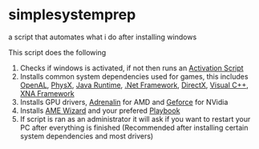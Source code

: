 # simplesystemprep
a script that automates what i do after installing windows

This script does the following

1. Checks if windows is activated, if not then runs an [Activation Script](https://massgrave.dev/#mas-latest-release)
2. Installs common system dependencies used for games, this includes [OpenAL](https://docs.google.com/document/d/1j7hqIk0LzMnagk4GHHHk13Bb2L-zt9KRqRRVsnGpLCE/edit#heading=h.nu0xc1c2nmo4), [PhysX](https://www.nvidia.com/en-us/drivers/physx/physx-9-21-0713-driver/), [Java Runtime](https://www.java.com/en/download/help/whatis_java.html), [.Net Framework](https://dotnet.microsoft.com/en-us/learn/dotnet/what-is-dotnet-framework), [DirectX](https://www.windowscentral.com/what-directx-why-does-matter-gaming), [Visual C++](https://steamcommunity.com/discussions/forum/1/3361397532267699321/), [XNA Framework](https://en.wikipedia.org/wiki/Microsoft_XNA)
3. Installs GPU drivers, [Adrenalin](https://www.amd.com/en/products/software/adrenalin.html) for AMD and [Geforce](https://www.nvidia.com/en-us/geforce/geforce-experience/) for NVidia
4. Installs [AME Wizard](https://ameliorated.io/) and your prefered [Playbook](https://docs.ameliorated.io/playbooks.html)
5. If script is ran as an administrator it will ask if you want to restart your PC after everything is finished (Recommended after installing certain system dependencies and most drivers)
